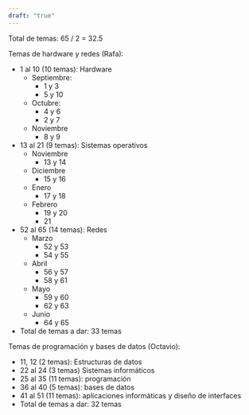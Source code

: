 ```yaml
---
draft: "true"
---
```


Total de temas: 65 / 2 = 32.5

Temas de hardware y redes (Rafa): 
- 1 al 10 (10 temas): Hardware
	- Septiembre:
		- 1 y 3
		- 5 y 10
	- Octubre:
		- 4 y 6
		- 2 y 7
	- Noviembre
		- 8 y 9
- 13 al 21 (9 temas): Sistemas operativos
	- Noviembre
		- 13 y 14
	- Diciembre
		- 15 y 16
	- Enero
		- 17 y 18
	- Febrero
		- 19 y 20
		- 21
- 52 al 65 (14 temas): Redes
	- Marzo
		- 52 y 53
		- 54 y 55
	- Abril
		- 56 y 57
		- 58 y 61
	- Mayo
		- 59 y 60
		- 62 y 63
	- Junio
		- 64 y 65
- Total de temas a dar: 33 temas


Temas de programación y bases de datos (Octavio):
- 11, 12 (2 temas): Estructuras de datos
- 22 al 24 (3 temas) Sistemas informáticos
- 25 al 35 (11 temas): programación
- 36 al 40 (5 temas): bases de datos
- 41 al 51 (11 temas): aplicaciones informáticas y diseño de interfaces
- Total de temas a dar: 32 temas